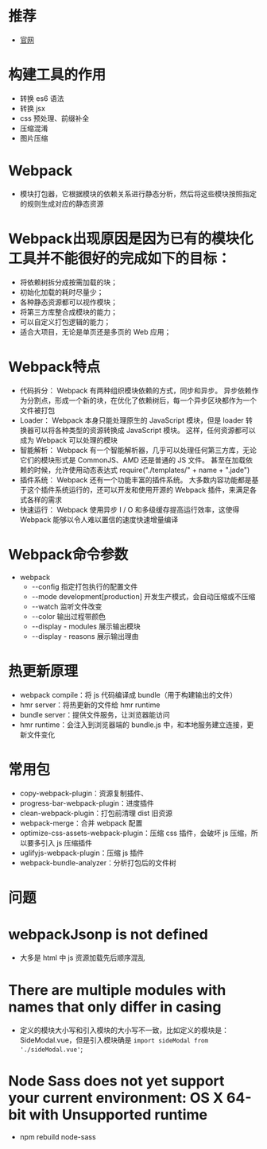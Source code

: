 # 推荐
- [官网](https://webpack.docschina.org/)

# 构建工具的作用
- 转换 es6 语法
- 转换 jsx
- css 预处理、前缀补全
- 压缩混淆
- 图片压缩

# Webpack
- 模块打包器，它根据模块的依赖关系进行静态分析，然后将这些模块按照指定的规则生成对应的静态资源

# Webpack出现原因是因为已有的模块化工具并不能很好的完成如下的目标： 
- 将依赖树拆分成按需加载的块；
- 初始化加载的耗时尽量少；
- 各种静态资源都可以视作模块；
- 将第三方库整合成模块的能力；
- 可以自定义打包逻辑的能力；
- 适合大项目，无论是单页还是多页的 Web 应用；

# Webpack特点
- 代码拆分： Webpack 有两种组织模块依赖的方式，同步和异步。 异步依赖作为分割点，形成一个新的块，在优化了依赖树后，每一个异步区块都作为一个文件被打包
- Loader： Webpack 本身只能处理原生的 JavaScript 模块，但是 loader 转换器可以将各种类型的资源转换成 JavaScript 模块。 这样，任何资源都可以成为 Webpack 可以处理的模块
- 智能解析： Webpack 有一个智能解析器，几乎可以处理任何第三方库，无论它们的模块形式是 CommonJS、AMD 还是普通的 JS 文件。 甚至在加载依赖的时候，允许使用动态表达式 require("./templates/" + name + ".jade")
- 插件系统： Webpack 还有一个功能丰富的插件系统。 大多数内容功能都是基于这个插件系统运行的，还可以开发和使用开源的 Webpack 插件，来满足各式各样的需求
- 快速运行： Webpack 使用异步 I / O 和多级缓存提高运行效率，这使得 Webpack 能够以令人难以置信的速度快速增量编译

# Webpack命令参数
- webpack
  - --config 指定打包执行的配置文件
  - --mode development[production] 开发生产模式，会自动压缩或不压缩
  - --watch 监听文件改变
  - --color 输出过程带颜色
  - --display - modules 展示输出模块
  - --display - reasons 展示输出理由

# 热更新原理
- webpack compile：将 js 代码编译成 bundle（用于构建输出的文件）
- hmr server：将热更新的文件给 hmr runtime
- bundle server：提供文件服务，让浏览器能访问
- hmr runtime：会注入到浏览器端的 bundle.js 中，和本地服务建立连接，更新文件变化

# 常用包
- copy-webpack-plugin：资源复制插件、
- progress-bar-webpack-plugin：进度插件
- clean-webpack-plugin：打包前清理 dist 旧资源
- webpack-merge：合并 webpack 配置
- optimize-css-assets-webpack-plugin：压缩 css 插件，会破坏 js 压缩，所以要多引入 js 压缩插件
- uglifyjs-webpack-plugin：压缩 js 插件
- webpack-bundle-analyzer：分析打包后的文件树


# 问题

# webpackJsonp is not defined
- 大多是 html 中 js 资源加载先后顺序混乱

# There are multiple modules with names that only differ in casing
- 定义的模块大小写和引入模块的大小写不一致，比如定义的模块是：SideModal.vue，但是引入模块确是 `import sideModal from './sideModal.vue'`;

# Node Sass does not yet support your current environment: OS X 64-bit with Unsupported runtime
- npm rebuild node-sass
